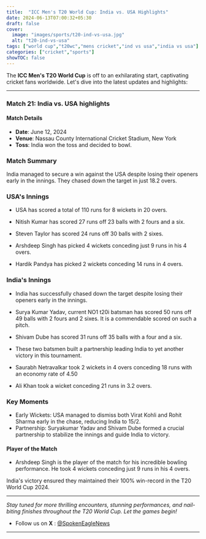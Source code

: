 ```yaml
---
title:  "ICC Men's T20 World Cup: India vs. USA Highlights"
date: 2024-06-13T07:00:32+05:30
draft: false
cover:
  image: "images/sports/t20-ind-vs-usa.jpg"
  alt: "t20-ind-vs-usa"
tags: ["world cup","t20wc","mens cricket","ind vs usa","india vs usa"]
categories: ["cricket","sports"]
showTOC: false
---
```


The **ICC Men's T20 World Cup** is off to an exhilarating start, captivating cricket fans worldwide. Let's dive into the latest updates and highlights:

---

### Match 21: India vs. USA highlights

#### Match Details
- **Date**: June 12, 2024
- **Venue**: Nassau County International Cricket Stadium, New York
- **Toss**: India won the toss and decided to bowl.

### Match Summary
India managed to secure a win against the USA despite losing their openers early in the innings. They chased down the target in just 18.2 overs.

### USA's Innings
- USA has scored a total of 110 runs for 8 wickets in 20 overs.
- Nitish Kumar has scored 27 runs off 23 balls with 2 fours and a six.
- Steven Taylor has scored 24 runs off 30 balls with 2 sixes.

- Arshdeep Singh has picked 4 wickets conceding  just 9 runs in his 4 overs.
- Hardik Pandya has picked 2 wickets conceding 14 runs in 4 overs.

### India's Innings
- India has successfully chased down the target despite losing their openers early in the innings.
- Surya Kumar Yadav, current NO1 t20i batsman has scored 50 runs off 49 balls with 2 fours and 2 sixes. It is a commendable scored on such a pitch.
- Shivam Dube has scored 31 runs off 35 balls with a four and a six.
- These two batsmen built a partnership leading India to yet another victory in this tournament.

- Saurabh Netravalkar took 2 wickets in 4 overs conceding 18 runs with an economy rate of 4.50
- Ali Khan took a wicket conceding 21 runs in 3.2 overs.
  
### Key Moments
- Early Wickets: USA managed to dismiss both Virat Kohli and Rohit Sharma early in the chase, reducing India to 15/2.
- Partnership: Suryakumar Yadav and Shivam Dube formed a crucial partnership to stabilize the innings and guide India to victory.

#### Player of the Match
- Arshdeep Singh is the player of the match for his incredible bowling performance. He took 4 wickets conceding just 9 runs in his 4 overs.

India's victory ensured they maintained their 100% win-record in the T20 World Cup 2024.

---

_Stay tuned for more thrilling encounters, stunning performances, and nail-biting finishes throughout the T20 World Cup. Let the games begin!_
- Follow us on **X** : [@SpokenEagleNews](https://x.com/SpokenEagleNews?t=YP2NMSxVIYUbD9VoQukz8g&s=08)

---

